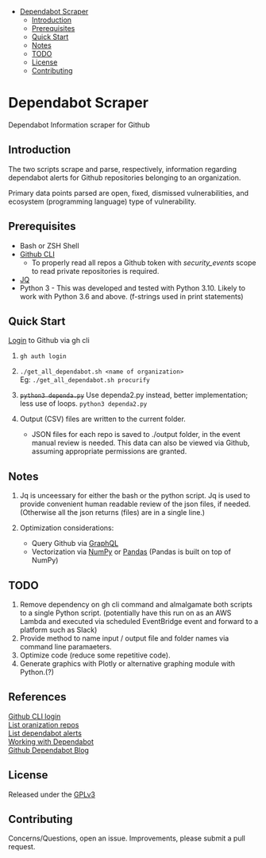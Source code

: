 - [Dependabot Scraper](#dependabot-scraper)
  * [Introduction](#introduction)
  * [Prerequisites](#prerequisites)
  * [Quick Start](#quick-start)
  * [Notes](#notes)
  * [TODO](#todo)
  * [License](#license)
  * [Contributing](#contributing)

# Dependabot Scraper

Dependabot Information scraper for Github


## Introduction

The two scripts scrape and parse, respectively, information regarding
dependabot alerts for Github repositories belonging to an organization.

Primary data points parsed are open, fixed, dismissed vulnerabilities, and
ecosystem (programming language) type of vulnerability.


## Prerequisites

* Bash or ZSH Shell
* [Github CLI](https://cli.github.com/manual/installation)
  * To properly read all repos a Github token with _security_events_ scope to
read private repositories is required.
* [JQ](https://stedolan.github.io/jq/download/)
* Python 3 - This was developed and tested with Python 3.10.  Likely to work
with Python 3.6 and above.  (f-strings used in print statements)


## Quick Start

[Login](https://cli.github.com/manual/gh_auth_login) to Github via gh cli

1. ```gh auth login```

2. ```./get_all_dependabot.sh <name of organization>```\
  Eg: ```./get_all_dependabot.sh procurify```

3. ~~```python3 dependa.py```~~  Use dependa2.py instead, better implementation;
  less use of loops.
  ```python3 dependa2.py```


4. Output (CSV) files are written to the current folder.
    * JSON files for each repo is saved to ./output folder, in the event manual
review is needed.  This data can also be viewed via Github, assuming
appropriate permissions are granted.


## Notes

1. Jq is unceessary for either the bash or the python script.  Jq is used to 
provide convenient human readable review of the json files, if needed.
(Otherwise all the json returns (files) are in a single line.)

2. Optimization considerations:
    * Query Github via [GraphQL](https://github.blog/changelog/2022-06-29-dependabot-alerts-dependency-scope-filter-via-graphql-api/)
    * Vectorization via [NumPy](https://numpy.org/) or [Pandas](https://pandas.pydata.org/)
    (Pandas is built on top of NumPy)


## TODO

1. Remove dependency on gh cli command and almalgamate both scripts to
a single Python script.  (potentially have this run on as an AWS Lambda and
executed via scheduled EventBridge event and forward to a platform such as
Slack)
2. Provide method to name input / output file and folder names via command line
   paramaeters.
3. Optimize code (reduce some repetitive code).
4. Generate graphics with Plotly or alternative graphing module with Python.(?)


## References

[Github CLI login](https://cli.github.com/manual/gh_auth_login)\
[List oranization repos](https://docs.github.com/en/rest/repos/repos#list-organization-repositories)\
[List dependabot alerts](https://docs.github.com/en/rest/dependabot/alerts#list-dependabot-alerts-for-a-repository)\
[Working with Dependabot](https://docs.github.com/en/code-security/dependabot/working-with-dependabot)\
[Github Dependabot Blog](https://github.blog/2020-06-01-keep-all-your-packages-up-to-date-with-dependabot/)


## License

Released under the [GPLv3](https://www.gnu.org/licenses/gpl-3.0.en.html)


## Contributing

Concerns/Questions, open an issue.  Improvements, please submit a pull request.
